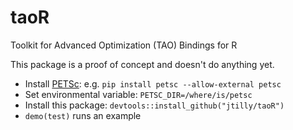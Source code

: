 # taoR
Toolkit for Advanced Optimization (TAO) Bindings for R

This package is a proof of concept and doesn't do anything yet.

* Install [PETSc](http://www.mcs.anl.gov/petsc/): e.g. `pip install petsc --allow-external petsc`
* Set environmental variable: `PETSC_DIR=/where/is/petsc`
* Install this package: `devtools::install_github("jtilly/taoR")`
* `demo(test)` runs an example
